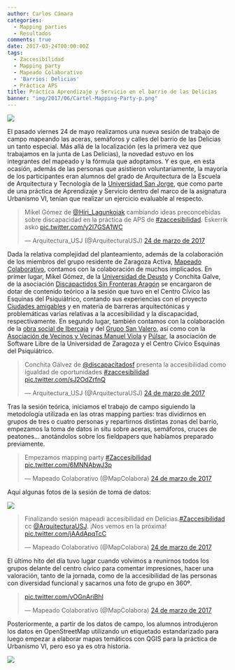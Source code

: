 ```yaml
---
author: Carlos Cámara
categories:
  - Mapping parties
  - Resultados
comments: true
date: 2017-03-24T00:00:00Z
tags:
  - Zaccesibilidad
  - Mapping party
  - Mapeado Colaborativo
  - 'Barrios: Delicias'
  - Práctica APS
title: Práctica Aprendizaje y Servicio en el barrio de las Delicias
banner: "img/2017/06/Cartel-Mapping-Party-p.png"
---
```


<img src="/img/2017/06/Cartel-Mapping-Party-p.png" class="img img-responsive" />

El pasado viernes 24 de mayo realizamos una nueva sesión de trabajo de campo mapeando las aceras, semáforos y calles del barrio de las Delicias un tanto especial. Más allá de la localización (es la primera vez que trabajamos en la junta de Las Delicias), la novedad estuvo en los integrantes del mapeado y la fórmula que adoptamos. Y es que, en esta ocasión, además de las personas que asistieron voluntariamente, la mayoría de los participantes eran alumnos del grado de Arquitectura de la Escuela de Arquitectura y Tecnología de la [Universidad San Jorge](http://usj.es), que como parte de una práctica de Aprendizaje y Servicio dentro del marco de la asignatura Urbanismo VI, tenían que realizar un ejercicio evaluable al respecto.

<blockquote class="twitter-tweet" data-lang="es"><p lang="es" dir="ltr">Mikel Gómez de <a href="https://twitter.com/Hiri_Lagunkoiak">@Hiri_Lagunkoiak</a> cambiando ideas preconcebidas sobre discapacidad en la práctica de APS de <a href="https://twitter.com/hashtag/zaccesibilidad?src=hash">#zaccesibilidad</a>. Eskerrik asko <a href="https://t.co/y2I7GSA1WC">pic.twitter.com/y2I7GSA1WC</a></p>&mdash; Arquitectura_USJ (@ArquitecturaUSJ) <a href="https://twitter.com/ArquitecturaUSJ/status/845201111019589632">24 de marzo de 2017</a></blockquote>
<script async src="//platform.twitter.com/widgets.js" charset="utf-8"></script>

Dada la relativa complejidad del planteamiento, además de la colaboración de los miembros del grupo residente de Zaragoza Activa, [Mapeado Colaborativo](http://mapcolabora.org), contamos con la colaboración de muchos implicados. En primer lugar, Mikel Gómez, de la [Universidad de Deusto](http://www.deusto.es) y Conchita Galve, de la asociación [Discapactidos Sin Fronteras Aragón](http://discapacitadossinfronteras.com/) se encargaron de dotar de contenido teórico a la sesión que tuvo en el Centro Cívico las Esquinas del Psiquiátrico, contando sus experiencias con el proyecto [Ciudades amigables](http://ciudadesamigables.org/) y en materia de barreras arquitectónicas y problemáticas varias relativas a la accesibilidad y la discapacidad, respectivamente. En segundo lugar, también contamos con la colaboración de la [obra social de Ibercaja](https://obrasocial.ibercaja.es) y del [Grupo San Valero](http://www.gruposanvalero.es/), así como con la [Asociación de Vecinos y Vecinas Manuel Viola](http://avvdelicias.org/) y [Púlsar](http://pulsar.unizar.es/), la asociación de Software Libre de la Universidad de Zaragoza y el Centro Cívico Esquinas del Psiquiátrico.

<blockquote class="twitter-tweet" data-lang="es"><p lang="es" dir="ltr">Conchita Gálvez de <a href="https://twitter.com/DiscapacitadoSF">@discapacitadosf</a> presenta la accesibilidad como igualdad de oportunidades <a href="https://twitter.com/hashtag/zaccesibilidad?src=hash">#zaccesibilidad</a> <a href="https://t.co/sJ2OdZrfnQ">pic.twitter.com/sJ2OdZrfnQ</a></p>&mdash; Arquitectura_USJ (@ArquitecturaUSJ) <a href="https://twitter.com/ArquitecturaUSJ/status/845208502306050048">24 de marzo de 2017</a></blockquote>
<script async src="//platform.twitter.com/widgets.js" charset="utf-8"></script>

Tras la sesión teórica, iniciamos el trabajo de campo siguiendo la metodología utilizada en las otras mapping parties: tras dividirnos en grupos de tres o cuatro personas y repartirnos distintas zonas del barrio, empezamos la toma de datos in situ sobre aceras, semáforos, cruces de peatones... anotándolos sobre los fieldpapers que habíamos preparado previamente.

<blockquote class="twitter-tweet" data-lang="es"><p lang="es" dir="ltr">Empezamos mapping party <a href="https://twitter.com/hashtag/Zaccesibilidad?src=hash">#Zaccesibilidad</a> <a href="https://t.co/6MNNAbwJ3p">pic.twitter.com/6MNNAbwJ3p</a></p>&mdash; Mapeado Colaborativo (@MapColabora) <a href="https://twitter.com/MapColabora/status/845227421133651969">24 de marzo de 2017</a></blockquote>
<script async src="//platform.twitter.com/widgets.js" charset="utf-8"></script>

Aquí algunas fotos de la sesión de toma de datos:

<img src="/img/2017/06/photo_2017-03-27_09-51-11.jpg" class="img img-responsive" />

<blockquote class="twitter-tweet" data-lang="es"><p lang="es" dir="ltr">Finalizando sesión mapeadi accesibilidad en Delicias.<a href="https://twitter.com/hashtag/Zaccesibilidad?src=hash">#Zaccesibilidad</a> cc <a href="https://twitter.com/ArquitecturaUSJ">@ArquitecturaUSJ</a>. ¡Nos vemos en la próxima! <a href="https://t.co/jAAdApqTcC">pic.twitter.com/jAAdApqTcC</a></p>&mdash; Mapeado Colaborativo (@MapColabora) <a href="https://twitter.com/MapColabora/status/845250389633093633">24 de marzo de 2017</a></blockquote>
<script async src="//platform.twitter.com/widgets.js" charset="utf-8"></script>

El último hito del día tuvo lugar cuando volvimos a reunirnos todos los grupos delante del centro cívico para comentar impresiones, hacer una valoración, tanto de la jornada, como de la accesibilidad de las personas con diversidad funcional y sacarnos una foto de grupo en 360º.

<blockquote class="twitter-tweet" data-lang="es"><p lang="und" dir="ltr"> <a href="https://t.co/vOGnAriBhI">pic.twitter.com/vOGnAriBhI</a></p>&mdash; Mapeado Colaborativo (@MapColabora) <a href="https://twitter.com/MapColabora/status/845261741089067008">24 de marzo de 2017</a></blockquote>
<script async src="//platform.twitter.com/widgets.js" charset="utf-8"></script>

Posteriormente, a partir de los datos de campo, los alumnos introdujeron los datos en OpenStreetMap utilizando un etiquetado estandarizado para luego empezar a elaborar mapas temáticos con QGIS para la práctica de Urbanismo VI, pero eso ya es otra historia.

![]({{site.baseurl}}/images/2017/06/Screenshot_20170620_174941.png)
